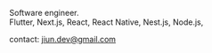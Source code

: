 Software engineer.
</br>
Flutter, Next.js, React, React Native, Nest.js, Node.js,

contact: jiun.dev@gmail.com

